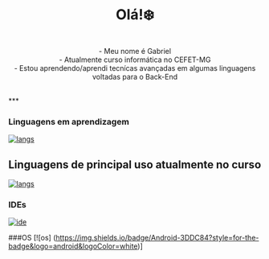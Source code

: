 <h1 align="center">Olá!❄️</h1>
<p align="center">
        <br>
- Meu nome é Gabriel <br>
- Atualmente curso informática no CEFET-MG<br>
- Estou aprendendo/aprendi tecnícas avançadas em algumas linguagens voltadas para o Back-End<br>
    <br>
</p>
***

### Linguagens em aprendizagem
[![langs](https://skillicons.dev/icons?i=c,cpp,js,mysql)](https://skillicons.dev)
## Linguagens de principal uso atualmente no curso
[![langs](https://skillicons.dev/icons?i=cpp,mysql)](https://skillicons.dev)

### IDEs
[![ide](https://skillicons.dev/icons?i=vscode,eclipse)](https://skillicons.dev)

###OS 
[![os] (https://img.shields.io/badge/Android-3DDC84?style=for-the-badge&logo=android&logoColor=white)]






<!--
**icehopeless/icehopeless** is a ✨ _special_ ✨ repository because its `README.md` (this file) appears on your GitHub profile.

Here are some ideas to get you started:

- 🔭 I’m currently working on ...
- 🌱 I’m currently learning ...
- 👯 I’m looking to collaborate on ...
- 🤔 I’m looking for help with ...
- 💬 Ask me about ...
- 📫 How to reach me: ...
- 😄 Pronouns: ...
- ⚡ Fun fact: ...
-->
